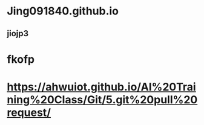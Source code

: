 # Jing091840.github.io
## jiojp3
# fkofp
# https://ahwuiot.github.io/AI%20Training%20Class/Git/5.git%20pull%20request/
